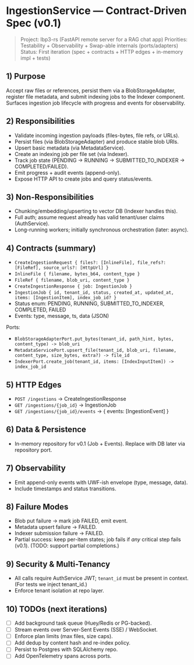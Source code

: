 # IngestionService — Contract-Driven Spec (v0.1)

> Project: lbp3-rs (FastAPI remote server for a RAG chat app)
> Priorities: Testability + Observability + Swap-able internals (ports/adapters)
> Status: First iteration (spec + contracts + HTTP edges + in-memory impl + tests)

## 1) Purpose
Accept raw files or references, persist them via a BlobStorageAdapter, register file metadata, and submit indexing jobs to the Indexer component. Surfaces ingestion job lifecycle with progress and events for observability.

## 2) Responsibilities
- Validate incoming ingestion payloads (files-bytes, file refs, or URLs).
- Persist files (via BlobStorageAdapter) and produce stable blob URIs.
- Upsert basic metadata (via MetadataService).
- Create an indexing job per file set (via Indexer).
- Track job state (PENDING → RUNNING → SUBMITTED_TO_INDEXER → COMPLETED/FAILED).
- Emit progress + audit events (append-only).
- Expose HTTP API to create jobs and query status/events.

## 3) Non-Responsibilities
- Chunking/embedding/upserting to vector DB (Indexer handles this).
- Full auth; assume request already has valid tenant/user claims (AuthService).
- Long-running workers; initially synchronous orchestration (later: async).

## 4) Contracts (summary)
- `CreateIngestionRequest { files?: [InlineFile], file_refs?: [FileRef], source_urls?: [HttpUrl] }`
- `InlineFile { filename, bytes_b64, content_type }`
- `FileRef { filename, blob_uri, content_type }`
- `CreateIngestionResponse { job: IngestionJob }`
- `IngestionJob { id, tenant_id, status, created_at, updated_at, items: [IngestionItem], index_job_id? }`
- Status enum: PENDING, RUNNING, SUBMITTED_TO_INDEXER, COMPLETED, FAILED
- Events: type, message, ts, data (JSON)

Ports:
- `BlobStorageAdapterPort.put_bytes(tenant_id, path_hint, bytes, content_type) -> blob_uri`
- `MetadataServicePort.upsert_file(tenant_id, blob_uri, filename, content_type, size_bytes, extra?) -> file_id`
- `IndexerPort.create_job(tenant_id, items: [IndexInputItem]) -> index_job_id`

## 5) HTTP Edges
- `POST /ingestions` → CreateIngestionResponse
- `GET /ingestions/{job_id}` → IngestionJob
- `GET /ingestions/{job_id}/events` → { events: [IngestionEvent] }

## 6) Data & Persistence
- In-memory repository for v0.1 (Job + Events). Replace with DB later via repository port.

## 7) Observability
- Emit append-only events with UWF-ish envelope (type, message, data).
- Include timestamps and status transitions.

## 8) Failure Modes
- Blob put failure → mark job FAILED, emit event.
- Metadata upsert failure → FAILED.
- Indexer submission failure → FAILED.
- Partial success: keep per-item states; job fails if *any* critical step fails (v0.1). (TODO: support partial completions.)

## 9) Security & Multi-Tenancy
- All calls require AuthService JWT; `tenant_id` must be present in context. (For tests we inject tenant_id.)
- Enforce tenant isolation at repo layer.

## 10) TODOs (next iterations)
- [ ] Add background task queue (Huey/Redis or PG-backed).
- [ ] Stream events over Server-Sent Events (SSE) / WebSocket.
- [ ] Enforce plan limits (max files, size caps).
- [ ] Add dedup by content hash and re-index policy.
- [ ] Persist to Postgres with SQLAlchemy repo.
- [ ] Add OpenTelemetry spans across ports.

```python
